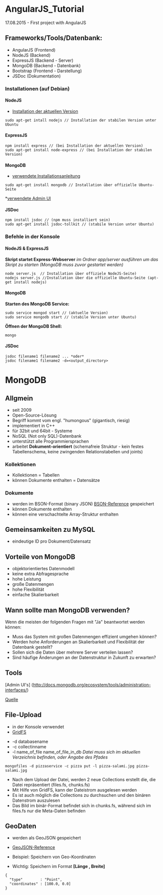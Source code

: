 # AngularJS_Tutorial
17.08.2015 - First project with AngularJS

## Frameworks/Tools/Datenbank:

- AngularJS (Frontend)
- NodeJS    (Backend)
- ExpressJS (Backend - Server)
- MongoDB   (Backend - Datenbank)
- Bootstrap (Frontend - Darstellung)
- JSDoc     (Dokumentation)

### Installationen (auf Debian)

#### NodeJS

* [Installation der aktuellen Version](https://github.com/joyent/node/wiki/installing-node.js-via-package-manager)
```
sudo apt-get intall nodejs // Installation der stabilen Version unter Ubuntu 
```

#### ExpressJS

```
npm install express // (bei Installation der aktuellen Version)
sudo apt-get install node-express // (bei Installation der stabilen Version)
```

#### MongoDB

* [verwendete Installationsanleitung](http://docs.mongodb.org/manual/tutorial/install-mongodb-on-debian/)
```
sudo apt-get install mongodb // Installation über offizielle Ubuntu-Seite
```

*[verwendete Admin UI](http://robomongo.org/)

#### JSDoc

```
npm install jsdoc // (npm muss installiert sein)
sudo apt-get install jsdoc-tollkit // (stabile Version unter Ubuntu)
```

### Befehle in der Konsole

#### NodeJS & ExpressJS

**Skript startet Express-Webserver**
*im Ordner app/server ausführen um das Skript zu starten (MongoDB muss zuvor gestartet werden)*
```
node server.js  // Installation über offiziele NodeJS-Seite)
nodejs server.js //Installation über die offizielle Ubuntu-Seite (apt-get install nodejs)
```

#### MongoDB

**Starten des MongoDB Service:**
```
sudo service mongod start // (aktuelle Version)
sudo service mongodb start // (stabile Version unter Ubuntu)
```

**Öffnen der MongoDB Shell:**
```
mongo
```

#### JSDoc

```
jsdoc filename1 filename2 ... *oder*
jsdoc filename1 filename2 -d=<output_directory>
```

# MongoDB

## Allgmein

* seit 2009
* Open-Source-Lösung
* Begriff kommt vom engl. "humongous" (gigantisch, riesig)
* implementiert in C++
* für 32bit und 64bit - Systeme
* NoSQL (Not only SQL)-Datenbank 
* unterstützt alle Programmiersprachen
* arbeitet **Dokument-orientiert** (schemafreie Struktur - kein festes Tabellenschema, keine zwingenden Relationstabellen und joints)

### Kollektionen

* Kollektionen = Tabellen
* können Dokumente enthalten = Datensätze

### Dokumente

* werden im BSON-Format (binary JSON) [BSON-Reference](http://docs.mongodb.org/master/reference/bson-types/) gespeichert
* können Dokumente enthalten
* können eine verschachtelte Array-Struktur enthalten

## Gemeinsamkeiten zu MySQL

* eindeutige ID pro Dokument/Datensatz

## Vorteile von MongoDB

* objektorientiertes Datenmodell
* keine extra Abfragesprache
* hohe Leistung
* große Datenmengen
* hohe Flexibilität
* einfache Skalierbarkeit

## Wann sollte man MongoDB verwenden?

Wenn die meisten der folgenden Fragen mit "Ja" beantwortet werden können:

* Muss das System mit großen Datenmengen effizient umgehen können? 
* Werden hohe Anforderungen an Skalierbarkeit und Flexibilität der Datenbank gestellt? 
* Sollen sich die Daten über mehrere Server verteilen lassen? 
* Sind häufige Änderungen an der Datenstruktur in Zukunft zu erwarten?

## Tools

[Admin UI's] (http://docs.mongodb.org/ecosystem/tools/administration-interfaces/)

[Quelle](http://www.computerwoche.de/a/datenbanksysteme-fuer-web-anwendungen-im-vergleich,2496589)


## File-Upload

- in der Konsole verwendet
- [GridFS](http://docs.mongodb.org/v3.0/reference/program/mongofiles/)

* -d databasename
* -c collectinname
* -l name_of_file name_of_file_in_db 
 *Datei muss sich im aktuellen Verzeichnis befinden, oder Angabe des Pfades*
```
mongofiles -d pizzaservice -c pizza put -l pizza-salami.jpg pizza-salami.jpg
```

* Nach dem Upload der Datei, werden 2 neue Collections erstellt die, die Datei repräsentiert (files.fs, chunks.fs)
* Mit Hilfe von GridFS, kann der Dateistrom ausgelesen werden
* Es ist auch möglich die Collections zu durchsuchen und den binären Datenstrom auszulesen
* Das Bild im binär-Format befindet sich in chunks.fs, während sich im files.fs nur die Meta-Daten befinden

## GeoDaten

* werden als GeoJSON gespeichert
* [GeoJSON-Reference](http://geojson.org/)

* Beispiel: Speichern von Geo-Koordinaten
* Wichtig: Speichern im Format **[Länge , Breite]**  
```
{
  "type"        : "Point",
  "coordinates" : [100.0, 0.0]
}
```






